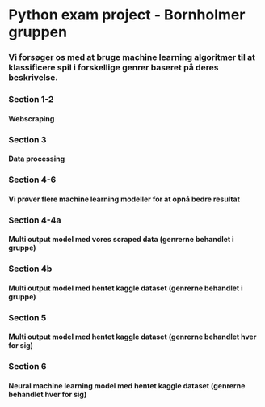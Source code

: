 # Python exam project - Bornholmer gruppen

### Vi forsøger os med at bruge machine learning algoritmer til at klassificere spil i forskellige genrer baseret på deres beskrivelse. 

### Section 1-2 
#### Webscraping

### Section 3
#### Data processing

### Section 4-6
#### Vi prøver flere machine learning modeller for at opnå bedre resultat

  ### Section 4-4a
  #### Multi output model med vores scraped data (genrerne behandlet i gruppe)

  ### Section 4b
  #### Multi output model med hentet kaggle dataset (genrerne behandlet i gruppe)

  ### Section 5
  #### Multi output model med hentet kaggle dataset (genrerne behandlet hver for sig)

  ### Section 6
  #### Neural machine learning model med hentet kaggle dataset (genrerne behandlet hver for sig)
